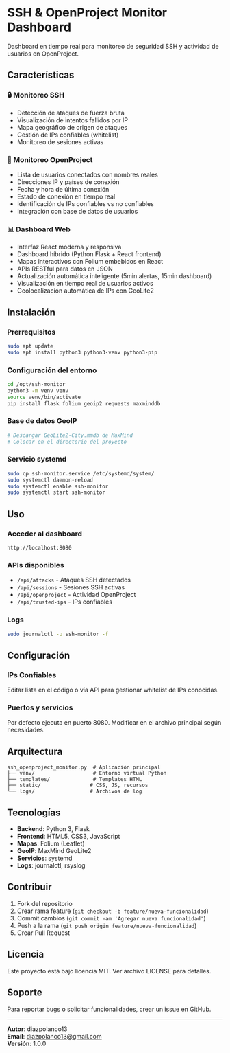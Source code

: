 # SSH & OpenProject Monitor Dashboard

Dashboard en tiempo real para monitoreo de seguridad SSH y actividad de usuarios en OpenProject.

## Características

### 🔒 Monitoreo SSH
- Detección de ataques de fuerza bruta
- Visualización de intentos fallidos por IP
- Mapa geográfico de origen de ataques
- Gestión de IPs confiables (whitelist)
- Monitoreo de sesiones activas

### 👥 Monitoreo OpenProject
- Lista de usuarios conectados con nombres reales
- Direcciones IP y países de conexión
- Fecha y hora de última conexión
- Estado de conexión en tiempo real
- Identificación de IPs confiables vs no confiables
- Integración con base de datos de usuarios

### 📊 Dashboard Web
- Interfaz React moderna y responsiva
- Dashboard híbrido (Python Flask + React frontend)
- Mapas interactivos con Folium embebidos en React
- APIs RESTful para datos en JSON
- Actualización automática inteligente (5min alertas, 15min dashboard)
- Visualización en tiempo real de usuarios activos
- Geolocalización automática de IPs con GeoLite2

## Instalación

### Prerrequisitos
```bash
sudo apt update
sudo apt install python3 python3-venv python3-pip
```

### Configuración del entorno
```bash
cd /opt/ssh-monitor
python3 -m venv venv
source venv/bin/activate
pip install flask folium geoip2 requests maxminddb
```

### Base de datos GeoIP
```bash
# Descargar GeoLite2-City.mmdb de MaxMind
# Colocar en el directorio del proyecto
```

### Servicio systemd
```bash
sudo cp ssh-monitor.service /etc/systemd/system/
sudo systemctl daemon-reload
sudo systemctl enable ssh-monitor
sudo systemctl start ssh-monitor
```

## Uso

### Acceder al dashboard
```
http://localhost:8080
```

### APIs disponibles
- `/api/attacks` - Ataques SSH detectados
- `/api/sessions` - Sesiones SSH activas
- `/api/openproject` - Actividad OpenProject
- `/api/trusted-ips` - IPs confiables

### Logs
```bash
sudo journalctl -u ssh-monitor -f
```

## Configuración

### IPs Confiables
Editar lista en el código o vía API para gestionar whitelist de IPs conocidas.

### Puertos y servicios
Por defecto ejecuta en puerto 8080. Modificar en el archivo principal según necesidades.

## Arquitectura

```
ssh_openproject_monitor.py  # Aplicación principal
├── venv/                   # Entorno virtual Python
├── templates/              # Templates HTML
├── static/                # CSS, JS, recursos
└── logs/                  # Archivos de log
```

## Tecnologías

- **Backend**: Python 3, Flask
- **Frontend**: HTML5, CSS3, JavaScript
- **Mapas**: Folium (Leaflet)
- **GeoIP**: MaxMind GeoLite2
- **Servicios**: systemd
- **Logs**: journalctl, rsyslog

## Contribuir

1. Fork del repositorio
2. Crear rama feature (`git checkout -b feature/nueva-funcionalidad`)
3. Commit cambios (`git commit -am 'Agregar nueva funcionalidad'`)
4. Push a la rama (`git push origin feature/nueva-funcionalidad`)
5. Crear Pull Request

## Licencia

Este proyecto está bajo licencia MIT. Ver archivo LICENSE para detalles.

## Soporte

Para reportar bugs o solicitar funcionalidades, crear un issue en GitHub.

---

**Autor**: diazpolanco13  
**Email**: diazpolanco13@gmail.com  
**Versión**: 1.0.0
